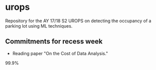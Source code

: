 # urops
Repository for the AY 17/18 S2 UROPS on detecting the occupancy of a parking lot using ML techniques.

## Commitments for recess week
- Reading paper "On the Cost of Data Analysis."

99.9%
